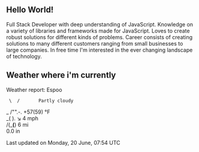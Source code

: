 ## Hello World!

Full Stack Developer with deep understanding of JavaScript. Knowledge on a variety of libraries and frameworks made for JavaScript. Loves to create robust solutions for different kinds of problems. Career consists of creating solutions to many different customers ranging from small businesses to large companies. In free time I'm interested in the ever changing landscape of technology. 

## Weather where i'm currently  


Weather report: Espoo

     \  /       Partly cloudy
   _ /"".-.     +57(59) °F     
     \_(   ).   ↘ 4 mph        
     /(___(__)  6 mi           
                0.0 in


Last updated on Monday, 20 June, 07:54 UTC
